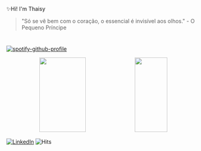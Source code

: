 ✨Hi! I'm Thaisy 
> "Só se vê bem com o coração, o essencial é invisível aos olhos." - O Pequeno Príncipe
#
[![spotify-github-profile](https://spotify-github-profile.vercel.app/api/view?uid=31nqqgvim3rmotac5jzyorts7p2e&cover_image=true&theme=natemoo-re&show_offline=false&background_color=121212&interchange=false&bar_color=594eb1&bar_color_cover=false)](https://github.com/kittinan/spotify-github-profile)

<div align="center">  
  <img width="49%" height="195px" src="https://github-readme-stats.vercel.app/api?username=Thaisy-Goncalves&show_icons=true&count_private=true&hide_border=true&title_color=723172&icon_color=723172&text_color=c9d1d9&bg_color=0d1117"/> 
  <img width="41%" height="195px" src="https://github-readme-stats.vercel.app/api/top-langs/?username=Thaisy-Goncalves&layout=compact&hide_border=true&title_color=723172&text_color=c9d1d9&bg_color=0d1117" />
</div>


<!--<div style="container-fluid">

![Thaisy's GitHub Stats](https://github-readme-stats.vercel.app/api?username=Thaisy-Goncalves&show_icons=true&count_private=true&hide_border=true&title_color=8a63c8&icon_color=a259b4&text_color=c792ea&bg_color=2d1f2f)

![Top Languages](https://github-readme-stats.vercel.app/api/top-langs/?username=Thaisy-Goncalves&layout=compact&hide_border=true&title_color=a259b4&text_color=c792ea&bg_color=2d1f2f)

</div>

<!-- Contact and Social Media Section (Optional) -->
[![LinkedIn](https://img.shields.io/badge/LinkedIn-0077B5?style=flat-square&logo=linkedin&logoColor=white)](https://www.linkedin.com/in/[your-linkedin-profile](http://www.linkedin.com/in/%20thaisy-goncalvesjg))
![Hits](https://hits.seeyoufarm.com/api/count/incr/badge.svg?url=https://github.com/Thaisy-Goncalves)


